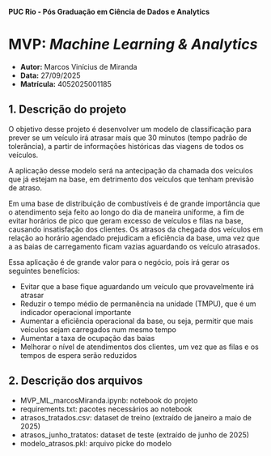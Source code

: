 **PUC Rio - Pós Graduação em Ciência de Dados e Analytics**
# MVP: *Machine Learning & Analytics*
- **Autor:** Marcos Vinícius de Miranda  
- **Data:** 27/09/2025
- **Matrícula:** 4052025001185

## 1. Descrição do projeto

O objetivo desse projeto é desenvolver um modelo de classificação para prever se um veículo irá atrasar mais que 30 minutos (tempo padrão de tolerância), a partir de informações históricas das viagens de todos os veículos.

A aplicação desse modelo será na antecipação da chamada dos veículos que já estejam na base, em detrimento dos veículos que tenham previsão de atraso.

Em uma base de distribuição de combustíveis é de grande importância que o atendimento seja feito ao longo do dia de maneira uniforme, a fim de evitar horários de pico que geram excesso de veículos e filas na base, causando insatisfação dos clientes. Os atrasos da chegada dos veículos em relação ao horário agendado prejudicam a eficiência da base, uma vez que a as baias de carregamento ficam vazias aguardando os veículo atrasados.

Essa aplicação é de grande valor para o negócio, pois irá gerar os seguintes benefícios:
  - Evitar que a base fique aguardando um veículo que provavelmente irá atrasar
  - Reduzir o tempo médio de permanência na unidade (TMPU), que é um indicador operacional importante
  - Aumentar a eficiência operacional da base, ou seja, permitir que mais veículos sejam carregados num mesmo tempo
  - Aumentar a taxa de ocupação das baias
  - Melhorar o nível de atendimentos dos clientes, um vez que as filas e os tempos de espera serão reduzidos

## 2. Descrição dos arquivos
- MVP_ML_marcosMiranda.ipynb: notebook do projeto
- requirements.txt: pacotes necessários ao notebook
- atrasos_tratados.csv: dataset de treino (extraído de janeiro a maio de 2025)
- atrasos_junho_tratatos: dataset de teste (extraído de junho de 2025)
- modelo_atrasos.pkl: arquivo picke do modelo